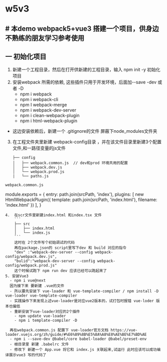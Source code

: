 # w5v3
## \# 本demo webpack5+vue3 搭建一个项目，供身边不熟练的朋友学习参考使用

## 一 初始化项目
1. 新建一个工程目录，然后在打开供新建的工程目录，输入 npm init -y 初始化项目
2. 安装webpack 所需的依赖, 这些插件只用于开发环境，后面加--save -dev 或者 -D
	- npm  i webpack 
	- npm  i webpack-cli
	- npm  I webpack-merge
	- npm  i webpack-dev-server
	- npm  i clean-webpack-plugin
	- npm i  html-webpack-plugin
  - 这边安装依赖后，新建一个 .gitignore的文件 屏蔽下node_modules文件夹
3. 在工程文件夹里新建 webpack-config目录 ，并在该文件目录里新建3个配置文件,和一路径变量的js文件
	```
    ├── config 
    │   ├── webpack.common.js  // dev和prod 环境共用的配置                
    │   ├── webpack.dev.js                
    │   └── webpack.prod.js
    |   └── paths.js
  ```
  webpack.common.js
  ```
  module.exports = {
    entry: path.join(srcPath, 'index'),
    plugins: [
        new HtmlWebpackPlugin({
            template: path.join(srcPath, 'index.html'),
            filename: 'index.html'
        })
    ],
}
```
4.  在scr文件里新建index.html 和index.tsx 文件 
    ```
    ├── src                  
    │   ├── index.html             
    │   └── index.js
    ```
    这时在 2个文件写个初始调试的代码
    再在package.json的 script里写下dev 和 build 对应的指令
    "dev" :"webpack-dev-server --config webpack-config/webpack.dev.js",
    "bulid":"webpack-dev-server --config webpack-config/webpack.prod.js"
    这个时候试跑下 npm run dev 应该已经可以跑起来了 
5. 安装Vue3 
  - npm i vue@next
  因为接下来 要新建 .vue的文件 
  - 所以要先安装下 vue-loader 和 vue-template-compiler / npm install -D vue-loader vue-template-compiler
  - 实践操作下来发现上述vue-loader是对应vue2版本的，试打包时报错 vue-loder 版本也偏低
  - 重新安装下vue-loader对应的2个插件
    - npm update vue-loader 
    - npm i template-compiler -D

  再在webpack.common.js 配置下 vue-loader官方文档 https://vue-loader.vuejs.org/zh/guide/#%E6%89%8B%E5%8A%A8%E8%AE%BE%E7%BD%AE
  - npm i --save-dev @babel/core babel-loader @babel/preset-env
  - 根目录里 新建 .babelrc 文件
  - 修改下 新建一个 App.vue 将它和 index.js 关联起来,试运行 此时应该可以成功编译展示vue3 写的代码了
 